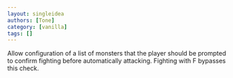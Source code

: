```yaml
---
layout: singleidea
authors: [Tone]
category: [vanilla]
tags: []
---
```

Allow configuration of a list of monsters that the player should be prompted to confirm fighting before automatically attacking. Fighting with F bypasses this check.
